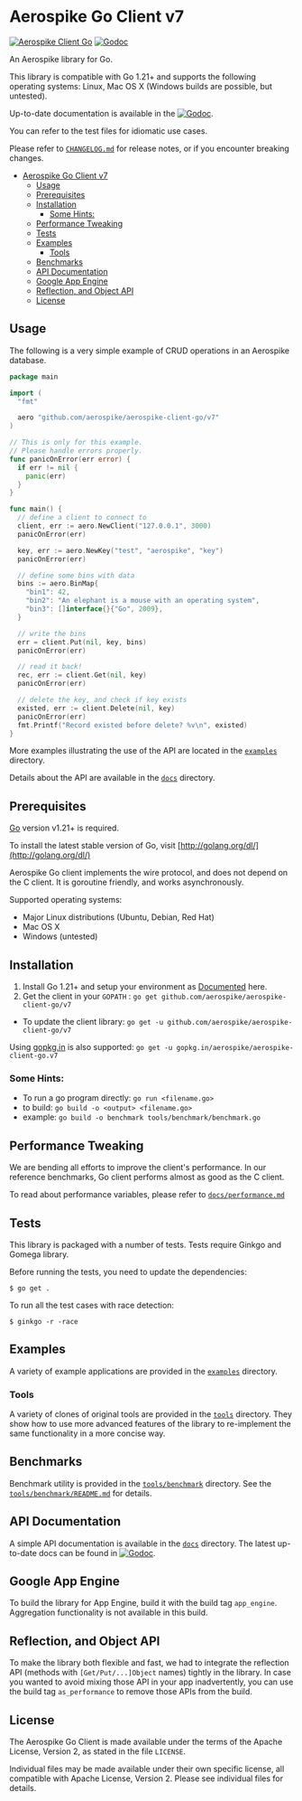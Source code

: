 # Aerospike Go Client v7

[![Aerospike Client Go](https://goreportcard.com/badge/github.com/aerospike/aerospike-client-go/v7)](https://goreportcard.com/report/github.com/aerospike/aerospike-client-go/v7)
[![Godoc](https://godoc.org/github.com/aerospike/aerospike-client-go/v7?status.svg)](https://pkg.go.dev/github.com/aerospike/aerospike-client-go/v7)

An Aerospike library for Go.

This library is compatible with Go 1.21+ and supports the following operating systems: Linux, Mac OS X (Windows builds are possible, but untested).

Up-to-date documentation is available in the [![Godoc](https://godoc.org/github.com/aerospike/aerospike-client-go/v7?status.svg)](https://pkg.go.dev/github.com/aerospike/aerospike-client-go/v7).

You can refer to the test files for idiomatic use cases.

Please refer to [`CHANGELOG.md`](CHANGELOG.md) for release notes, or if you encounter breaking changes.

- [Aerospike Go Client v7](#aerospike-go-client-v7)
  - [Usage](#usage)
  - [Prerequisites](#prerequisites)
  - [Installation](#installation)
    - [Some Hints:](#some-hints)
  - [Performance Tweaking](#performance-tweaking)
  - [Tests](#tests)
  - [Examples](#examples)
    - [Tools](#tools)
  - [Benchmarks](#benchmarks)
  - [API Documentation](#api-documentation)
  - [Google App Engine](#google-app-engine)
  - [Reflection, and Object API](#reflection-and-object-api)
  - [License](#license)

## Usage

The following is a very simple example of CRUD operations in an Aerospike database.

```go
package main

import (
  "fmt"

  aero "github.com/aerospike/aerospike-client-go/v7"
)

// This is only for this example.
// Please handle errors properly.
func panicOnError(err error) {
  if err != nil {
    panic(err)
  }
}

func main() {
  // define a client to connect to
  client, err := aero.NewClient("127.0.0.1", 3000)
  panicOnError(err)

  key, err := aero.NewKey("test", "aerospike", "key")
  panicOnError(err)

  // define some bins with data
  bins := aero.BinMap{
    "bin1": 42,
    "bin2": "An elephant is a mouse with an operating system",
    "bin3": []interface{}{"Go", 2009},
  }

  // write the bins
  err = client.Put(nil, key, bins)
  panicOnError(err)

  // read it back!
  rec, err := client.Get(nil, key)
  panicOnError(err)

  // delete the key, and check if key exists
  existed, err := client.Delete(nil, key)
  panicOnError(err)
  fmt.Printf("Record existed before delete? %v\n", existed)
}
```

More examples illustrating the use of the API are located in the
[`examples`](examples) directory.

Details about the API are available in the [`docs`](docs) directory.

<a name="Prerequisites"></a>
## Prerequisites

[Go](http://golang.org) version v1.21+ is required.

To install the latest stable version of Go, visit
[http://golang.org/dl/](http://golang.org/dl/)


Aerospike Go client implements the wire protocol, and does not depend on the C client.
It is goroutine friendly, and works asynchronously.

Supported operating systems:

- Major Linux distributions (Ubuntu, Debian, Red Hat)
- Mac OS X
- Windows (untested)

<a name="Installation"></a>
## Installation

1. Install Go 1.21+ and setup your environment as [Documented](http://golang.org/doc/code.html#GOPATH) here.
2. Get the client in your ```GOPATH``` : ```go get github.com/aerospike/aerospike-client-go/v7```
  - To update the client library: ```go get -u github.com/aerospike/aerospike-client-go/v7```

Using [gopkg.in](https://gopkg.in/) is also supported: `go get -u gopkg.in/aerospike/aerospike-client-go.v7`

### Some Hints:

- To run a go program directly: ```go run <filename.go>```
- to build:  ```go build -o <output> <filename.go>```
- example: ```go build -o benchmark tools/benchmark/benchmark.go```

<a name="Performance"></a>
## Performance Tweaking

We are bending all efforts to improve the client's performance. In our reference benchmarks, Go client performs almost as good as the C client.

To read about performance variables, please refer to [`docs/performance.md`](docs/performance.md)

<a name="Tests"></a>
## Tests

This library is packaged with a number of tests. Tests require Ginkgo and Gomega library.

Before running the tests, you need to update the dependencies:

    $ go get .

To run all the test cases with race detection:

    $ ginkgo -r -race


<a name="Examples"></a>
## Examples

A variety of example applications are provided in the [`examples`](examples) directory.

<a name="Tools"></a>
### Tools

A variety of clones of original tools are provided in the [`tools`](tools) directory.
They show how to use more advanced features of the library to re-implement the same functionality in a more concise way.

<a name="Benchmarks"></a>
## Benchmarks

Benchmark utility is provided in the [`tools/benchmark`](tools/benchmark) directory.
See the [`tools/benchmark/README.md`](tools/benchmark/README.md) for details.

<a name="API-Documentation"></a>
## API Documentation

A simple API documentation is available in the [`docs`](docs/README.md) directory. The latest up-to-date docs can be found in [![Godoc](https://godoc.org/github.com/aerospike/aerospike-client-go?status.svg)](https://pkg.go.dev/github.com/aerospike/aerospike-client-go/v7).

<a name="App-Engine"></a>
## Google App Engine

To build the library for App Engine, build it with the build tag `app_engine`. Aggregation functionality is not available in this build.


<a name="Reflection"></a>
## Reflection, and Object API

To make the library both flexible and fast, we had to integrate the reflection API (methods with `[Get/Put/...]Object` names) tightly in the library. In case you wanted to avoid mixing those API in your app inadvertently, you can use the build tag `as_performance` to remove those APIs from the build.


## License

The Aerospike Go Client is made available under the terms of the Apache License, Version 2, as stated in the file `LICENSE`.

Individual files may be made available under their own specific license,
all compatible with Apache License, Version 2. Please see individual files for details.


